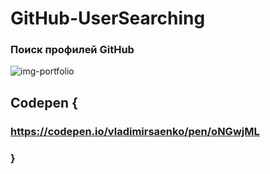 # GitHub-UserSearching

### Поиск профилей GitHub

![img-portfolio](https://user-images.githubusercontent.com/56477695/145707722-5984d070-536e-4988-b9b9-3731e41c462a.jpg)

## Codepen { 

### https://codepen.io/vladimirsaenko/pen/oNGwjML

### }
